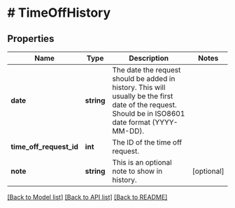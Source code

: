 # # TimeOffHistory

## Properties

Name | Type | Description | Notes
------------ | ------------- | ------------- | -------------
**date** | **string** | The date the request should be added in history. This will usually be the first date of the request. Should be in ISO8601 date format (YYYY-MM-DD). |
**time_off_request_id** | **int** | The ID of the time off request. |
**note** | **string** | This is an optional note to show in history. | [optional]

[[Back to Model list]](../../README.md#models) [[Back to API list]](../../README.md#endpoints) [[Back to README]](../../README.md)

